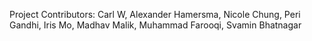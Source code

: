 Project Contributors: Carl W, Alexander Hamersma, Nicole Chung, Peri Gandhi, Iris Mo, Madhav Malik, Muhammad Farooqi, Svamin Bhatnagar
